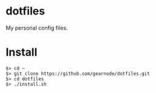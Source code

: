 # dotfiles
My personal config files.

# Install

```shell
$> cd ~
$> git clone https://github.com/gearnode/dotfiles.git
$> cd dotfiles
$> ./install.sh
```
